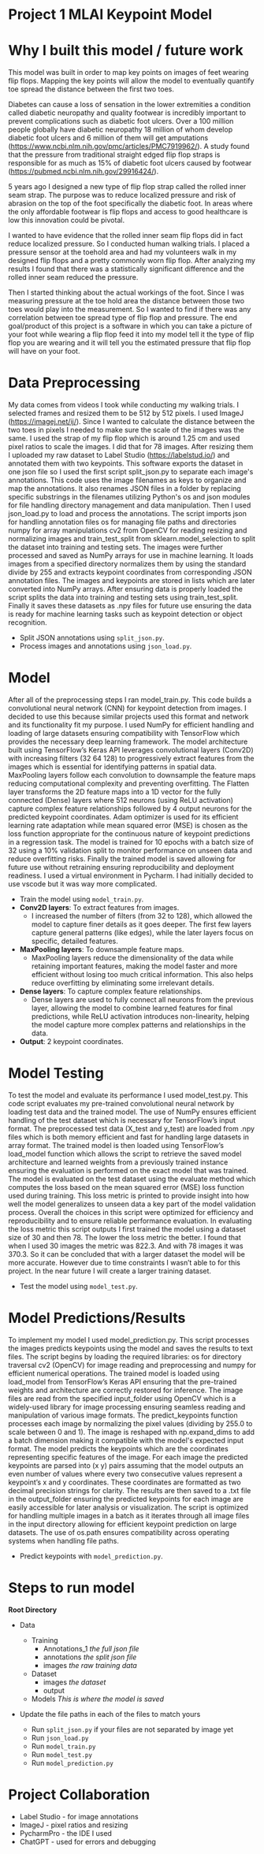 # Project 1 MLAI Keypoint Model

# Why I built this model / future work

This model was built in order to map key points on images of feet wearing flip flops. Mapping the key points will allow the model to eventually quantify toe spread the distance between the first two toes. 

Diabetes can cause a loss of sensation in the lower extremities a condition called diabetic neuropathy and quality footwear is incredibly important to prevent complications such as diabetic foot ulcers. Over a 100 million people globally have diabetic neuropathy 18 million of whom develop diabetic foot ulcers and 6 million of them will get amputations (https://www.ncbi.nlm.nih.gov/pmc/articles/PMC7919962/). A study found that the pressure from traditional straight edged flip flop straps is responsible for as much as 15% of diabetic foot ulcers caused by footwear (https://pubmed.ncbi.nlm.nih.gov/29916424/). 

5 years ago I designed a new type of flip flop strap called the rolled inner seam strap. The purpose was to reduce localized pressure and risk of abrasion on the top of the foot specifically the diabetic foot. 
In areas where the only affordable footwear is flip flops and access to good healthcare is low this innovation could be pivotal. 

I wanted to have evidence that the rolled inner seam flip flops did in fact reduce localized pressure. So I conducted human walking trials. I placed a pressure sensor at the toehold area and had my volunteers walk in my designed flip flops and a pretty commonly worn flip flop. After analyzing my results I found that there was a statistically significant difference and the rolled inner seam reduced the pressure. 

Then I started thinking about the actual workings of the foot. Since I was measuring pressure at the toe hold area the distance between those two toes would play into the measurement. So I wanted to find if there was any correlation between toe spread type of flip flop and pressure. The end goal/product of this project is a software in which you can take a picture of your foot while wearing a flip flop feed it into my model tell it the type of flip flop you are wearing and it will tell you the estimated pressure that flip flop will have on your foot. 

# Data Preprocessing

My data comes from videos I took while conducting my walking trials. I selected frames and resized them to be 512 by 512 pixels. I used ImageJ (https://imagej.net/ij/). Since I wanted to calculate the distance between the two toes in pixels I needed to make sure the scale of the images was the same. I used the strap of my flip flop which is around 1.25 cm and used pixel ratios to scale the images. I did that for 78 images. After resizing them I uploaded my raw dataset to Label Studio (https://labelstud.io/) and annotated them with two keypoints. This software exports the dataset in one json file so I used the first script split_json.py to separate each image's annotations. This code uses the image filenames as keys to organize and map the annotations. It also renames JSON files in a folder by replacing specific substrings in the filenames utilizing Python's os and json modules for file handling directory management and data manipulation. Then I used json_load.py to load and process the annotations. The script imports json for handling annotation files os for managing file paths and directories numpy for array manipulations cv2 from OpenCV for reading resizing and normalizing images and train_test_split from sklearn.model_selection to split the dataset into training and testing sets. The images were further processed and saved as NumPy arrays for use in machine learning. It loads images from a specified directory normalizes them by using the standard divide by 255 and extracts keypoint coordinates from corresponding JSON annotation files. The images and keypoints are stored in lists which are later converted into NumPy arrays. After ensuring data is properly loaded the script splits the data into training and testing sets using train_test_split. Finally it saves these datasets as .npy files for future use ensuring the data is ready for machine learning tasks such as keypoint detection or object recognition.

- Split JSON annotations using `split_json.py`.
- Process images and annotations using `json_load.py`.

# Model 

After all of the preprocessing steps I ran model_train.py. This code builds a convolutional neural network (CNN) for keypoint detection from images. I decided to use this because similar projects used this format and network and its functionality fit my purpose. I used NumPy for efficient handling and loading of large datasets ensuring compatibility with TensorFlow which provides the necessary deep learning framework. The model architecture built using TensorFlow’s Keras API leverages convolutional layers (Conv2D) with increasing filters (32 64 128) to progressively extract features from the images which is essential for identifying patterns in spatial data. MaxPooling layers follow each convolution to downsample the feature maps reducing computational complexity and preventing overfitting. The Flatten layer transforms the 2D feature maps into a 1D vector for the fully connected (Dense) layers where 512 neurons (using ReLU activation) capture complex feature relationships followed by 4 output neurons for the predicted keypoint coordinates. Adam optimizer is used for its efficient learning rate adaptation while mean squared error (MSE) is chosen as the loss function appropriate for the continuous nature of keypoint predictions in a regression task. The model is trained for 10 epochs with a batch size of 32 using a 10% validation split to monitor performance on unseen data and reduce overfitting risks. Finally the trained model is saved allowing for future use without retraining ensuring reproducibility and deployment readiness. I used a virtual environment in Pycharm. I had initially decided to use vscode but it was way more complicated. 
- Train the model using `model_train.py`.
- **Conv2D layers**: To extract features from images.
    - I increased the number of filters (from 32 to 128), which allowed the model to capture finer details as it goes deeper. The first few layers capture general patterns (like edges), while the later layers focus on specific, detailed features.
- **MaxPooling layers**: To downsample feature maps.
    - MaxPooling layers reduce the dimensionality of the data while retaining important features, making the model faster and more efficient without losing too much critical information. This also helps reduce overfitting by eliminating some irrelevant details.
- **Dense layers**: To capture complex feature relationships.
    - Dense layers are used to fully connect all neurons from the previous layer, allowing the model to combine learned features for final predictions, while ReLU activation introduces non-linearity, helping the model capture more complex patterns and relationships in the data.
- **Output**: 2 keypoint coordinates.

# Model Testing

To test the model and evaluate its performance I used model_test.py. This code script evaluates my pre-trained convolutional neural network by loading test data and the trained model. The use of NumPy ensures efficient handling of the test dataset which is necessary for TensorFlow’s input format. The preprocessed test data (X_test and y_test) are loaded from .npy files which is both memory efficient and fast for handling large datasets in array format. The trained model is then loaded using TensorFlow’s load_model function which allows the script to retrieve the saved model architecture and learned weights from a previously trained instance ensuring the evaluation is performed on the exact model that was trained. The model is evaluated on the test dataset using the evaluate method which computes the loss based on the mean squared error (MSE) loss function used during training. This loss metric is printed to provide insight into how well the model generalizes to unseen data a key part of the model validation process. Overall the choices in this script were optimized for efficiency and reproducibility and to ensure reliable performance evaluation. In evaluating the loss metric this script outputs I first trained the model using a dataset size of 30 and then 78. The lower the loss metric the better. I found that when I used 30 images the metric was 822.3. And with 78 images it was 370.3. So it can be concluded that with a larger dataset the model will be more accurate. However due to time constraints I wasn’t able to for this project. In the near future I will create a larger training dataset. 

- Test the model using `model_test.py`.

# Model Predictions/Results

To implement my model I used model_prediction.py. This script processes the images predicts keypoints using the model and saves the results to text files. The script begins by loading the required libraries: os for directory traversal cv2 (OpenCV) for image reading and preprocessing and numpy for efficient numerical operations. The trained model is loaded using load_model from TensorFlow’s Keras API ensuring that the pre-trained weights and architecture are correctly restored for inference. The image files are read from the specified input_folder using OpenCV which is a widely-used library for image processing ensuring seamless reading and manipulation of various image formats. The predict_keypoints function processes each image by normalizing the pixel values (dividing by 255.0 to scale between 0 and 1). The image is reshaped with np.expand_dims to add a batch dimension making it compatible with the model's expected input format. The model predicts the keypoints which are the coordinates representing specific features of the image. For each image the predicted keypoints are parsed into (x y) pairs assuming that the model outputs an even number of values where every two consecutive values represent a keypoint’s x and y coordinates. These coordinates are formatted as two decimal precision strings for clarity. The results are then saved to a .txt file in the output_folder ensuring the predicted keypoints for each image are easily accessible for later analysis or visualization. The script is optimized for handling multiple images in a batch as it iterates through all image files in the input directory allowing for efficient keypoint prediction on large datasets. The use of os.path ensures compatibility across operating systems when handling file paths. 

- Predict keypoints with `model_prediction.py`.

# Steps to run model

**Root Directory**

- Data
    - Training
        - Annotations_1 *the full json file*
        - annotations *the split json file*
        - images *the raw training data*
    - Dataset
        - images *the dataset*
        - output
    - Models *This is where the model is saved*

- Update the file paths in each of the files to match yours
    - Run `split_json.py` if your files are not separated by image yet
    - Run `json_load.py`
    - Run `model_train.py`
    - Run `model_test.py`
    - Run `model_prediction.py`

# Project Collaboration
- Label Studio - for image annotations
- ImageJ - pixel ratios and resizing
- PycharmPro - the IDE I used
- ChatGPT - used for errors and debugging
